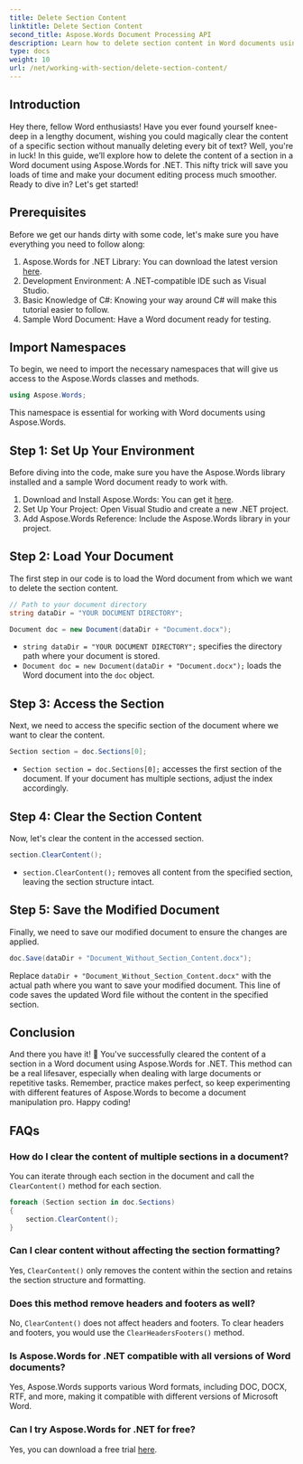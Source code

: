 ```yaml
---
title: Delete Section Content
linktitle: Delete Section Content
second_title: Aspose.Words Document Processing API
description: Learn how to delete section content in Word documents using Aspose.Words for .NET. This step-by-step guide ensures efficient document management.
type: docs
weight: 10
url: /net/working-with-section/delete-section-content/
---
```

## Introduction

Hey there, fellow Word enthusiasts! Have you ever found yourself knee-deep in a lengthy document, wishing you could magically clear the content of a specific section without manually deleting every bit of text? Well, you're in luck! In this guide, we’ll explore how to delete the content of a section in a Word document using Aspose.Words for .NET. This nifty trick will save you loads of time and make your document editing process much smoother. Ready to dive in? Let's get started!

## Prerequisites

Before we get our hands dirty with some code, let's make sure you have everything you need to follow along:

1. Aspose.Words for .NET Library: You can download the latest version [here](https://releases.aspose.com/words/net/).
2. Development Environment: A .NET-compatible IDE such as Visual Studio.
3. Basic Knowledge of C#: Knowing your way around C# will make this tutorial easier to follow.
4. Sample Word Document: Have a Word document ready for testing.

## Import Namespaces

To begin, we need to import the necessary namespaces that will give us access to the Aspose.Words classes and methods.

```csharp
using Aspose.Words;
```

This namespace is essential for working with Word documents using Aspose.Words.

## Step 1: Set Up Your Environment

Before diving into the code, make sure you have the Aspose.Words library installed and a sample Word document ready to work with.

1. Download and Install Aspose.Words: You can get it [here](https://releases.aspose.com/words/net/).
2. Set Up Your Project: Open Visual Studio and create a new .NET project.
3. Add Aspose.Words Reference: Include the Aspose.Words library in your project.

## Step 2: Load Your Document

The first step in our code is to load the Word document from which we want to delete the section content.

```csharp
// Path to your document directory 
string dataDir = "YOUR DOCUMENT DIRECTORY";

Document doc = new Document(dataDir + "Document.docx");
```

- `string dataDir = "YOUR DOCUMENT DIRECTORY";` specifies the directory path where your document is stored.
- `Document doc = new Document(dataDir + "Document.docx");` loads the Word document into the `doc` object.

## Step 3: Access the Section

Next, we need to access the specific section of the document where we want to clear the content.

```csharp
Section section = doc.Sections[0];
```

- `Section section = doc.Sections[0];` accesses the first section of the document. If your document has multiple sections, adjust the index accordingly.

## Step 4: Clear the Section Content

Now, let's clear the content in the accessed section.

```csharp
section.ClearContent();
```

- `section.ClearContent();` removes all content from the specified section, leaving the section structure intact.

## Step 5: Save the Modified Document

Finally, we need to save our modified document to ensure the changes are applied.

```csharp
doc.Save(dataDir + "Document_Without_Section_Content.docx");
```

Replace `dataDir + "Document_Without_Section_Content.docx"` with the actual path where you want to save your modified document. This line of code saves the updated Word file without the content in the specified section.

## Conclusion

And there you have it! 🎉 You've successfully cleared the content of a section in a Word document using Aspose.Words for .NET. This method can be a real lifesaver, especially when dealing with large documents or repetitive tasks. Remember, practice makes perfect, so keep experimenting with different features of Aspose.Words to become a document manipulation pro. Happy coding!

## FAQs

### How do I clear the content of multiple sections in a document?

You can iterate through each section in the document and call the `ClearContent()` method for each section.

```csharp
foreach (Section section in doc.Sections)
{
    section.ClearContent();
}
```

### Can I clear content without affecting the section formatting?

Yes, `ClearContent()` only removes the content within the section and retains the section structure and formatting.

### Does this method remove headers and footers as well?

No, `ClearContent()` does not affect headers and footers. To clear headers and footers, you would use the `ClearHeadersFooters()` method.

### Is Aspose.Words for .NET compatible with all versions of Word documents?

Yes, Aspose.Words supports various Word formats, including DOC, DOCX, RTF, and more, making it compatible with different versions of Microsoft Word.

### Can I try Aspose.Words for .NET for free?

Yes, you can download a free trial [here](https://releases.aspose.com/).
